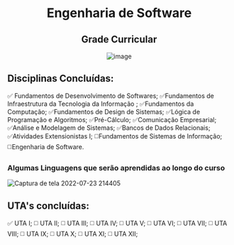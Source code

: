 <div align="center">

# Engenharia de Software
## Grade Curricular
![image](https://user-images.githubusercontent.com/89542446/197353803-c2461ea4-77e2-4fba-a8d4-e614cf8504d9.png)

</div>

## Disciplinas Concluídas:
✅ Fundamentos de Desenvolvimento de Softwares;
✅Fundamentos de Infraestrutura da Tecnologia da Informação ;
✅Fundamentos da Computação;
✅Fundamentos de Design de Sistemas;
✅Lógica de Programação e Algoritmos;
✅Pré-Cálculo;
✅Comunicação Empresarial;
✅Análise e Modelagem de Sistemas;
✅Bancos de Dados Relacionais;
✅Atividades Extensionistas I;
◻️Fundamentos de Sistemas de Informação;
◻️Engenharia de Software.

### **Algumas Linguagens que serão aprendidas ao longo do curso**
![Captura de tela 2022-07-23 214405](https://user-images.githubusercontent.com/89542446/181680976-1c955a7c-d179-45d7-ac6e-2c30ae1b79e9.png)

## UTA's concluídas:
✅ UTA I;
◻️ UTA II;
◻️ UTA III;
◻️ UTA IV;
◻️ UTA V;
◻️ UTA VI;
◻️ UTA VII;
◻️ UTA VIII;
◻️ UTA IX;
◻️ UTA X;
◻️ UTA XI;
◻️ UTA XII;






